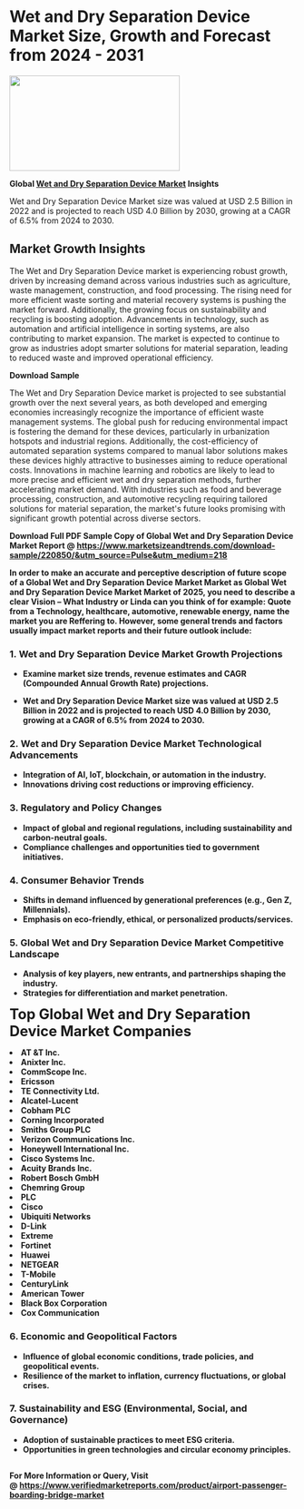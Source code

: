<H1>Wet and Dry Separation Device Market Size, Growth and Forecast from 2024 - 2031</H1><img class="aligncenter size-medium wp-image-584254" src="https://thirdeyenews.in/wp-content/uploads/2024/09/Global-Market-Research-300x168.jpeg" alt="" width="300" height="168" /><p><strong>Global&nbsp;<a href="https://www.marketsizeandtrends.com/download-sample/220850/&amp;utm_source=Pulse&amp;utm_medium=218">Wet and Dry Separation Device Market</a> Insights</strong></p><p>Wet and Dry Separation Device Market size was valued at USD 2.5 Billion in 2022 and is projected to reach USD 4.0 Billion by 2030, growing at a CAGR of 6.5% from 2024 to 2030.</p><p><h2>Market Growth Insights</h2> <p>The Wet and Dry Separation Device market is experiencing robust growth, driven by increasing demand across various industries such as agriculture, waste management, construction, and food processing. The rising need for more efficient waste sorting and material recovery systems is pushing the market forward. Additionally, the growing focus on sustainability and recycling is boosting adoption. Advancements in technology, such as automation and artificial intelligence in sorting systems, are also contributing to market expansion. The market is expected to continue to grow as industries adopt smarter solutions for material separation, leading to reduced waste and improved operational efficiency.</p> <p><strong>Download Sample</strong></p> <p>The Wet and Dry Separation Device market is projected to see substantial growth over the next several years, as both developed and emerging economies increasingly recognize the importance of efficient waste management systems. The global push for reducing environmental impact is fostering the demand for these devices, particularly in urbanization hotspots and industrial regions. Additionally, the cost-efficiency of automated separation systems compared to manual labor solutions makes these devices highly attractive to businesses aiming to reduce operational costs. Innovations in machine learning and robotics are likely to lead to more precise and efficient wet and dry separation methods, further accelerating market demand. With industries such as food and beverage processing, construction, and automotive recycling requiring tailored solutions for material separation, the market's future looks promising with significant growth potential across diverse sectors.</p> <p><strong></p><p><span class=""><strong>Download Full PDF Sample Copy of Global Wet and Dry Separation Device Market Report</strong> @ <a href="https://www.marketsizeandtrends.com/download-sample/220850/&amp;utm_source=Pulse&amp;utm_medium=218" target="_blank">https://www.marketsizeandtrends.com/download-sample/220850/&amp;utm_source=Pulse&amp;utm_medium=218</a></span></p><p>In order to make an accurate and perceptive description of future scope of a Global&nbsp;Wet and Dry Separation Device Market Market as Global&nbsp;Wet and Dry Separation Device Market Market of 2025, you need to describe a clear Vision &ndash; What Industry or Linda can you think of for example: Quote from a Technology, healthcare, automotive, renewable energy, name the market you are Reffering to. However, some general trends and factors usually impact market reports and their future outlook include:</p><h3>1.&nbsp;<strong>Wet and Dry Separation Device Market Growth Projections</strong></h3><ul><li>Examine market size trends, revenue estimates and CAGR (Compounded Annual Growth Rate) projections.</li><li><p>Wet and Dry Separation Device Market size was valued at USD 2.5 Billion in 2022 and is projected to reach USD 4.0 Billion by 2030, growing at a CAGR of 6.5% from 2024 to 2030.</p></li></ul><h3>2.&nbsp;<strong>Wet and Dry Separation Device Market Technological Advancements</strong></h3><ul><li>Integration of AI, IoT, blockchain, or automation in the industry.</li><li>Innovations driving cost reductions or improving efficiency.</li></ul><h3>3.&nbsp;<strong>Regulatory and Policy Changes</strong></h3><ul><li>Impact of global and regional regulations, including sustainability and carbon-neutral goals.</li><li>Compliance challenges and opportunities tied to government initiatives.</li></ul><h3>4.&nbsp;<strong>Consumer Behavior Trends</strong></h3><ul><li>Shifts in demand influenced by generational preferences (e.g., Gen Z, Millennials).</li><li>Emphasis on eco-friendly, ethical, or personalized products/services.</li></ul><h3>5.&nbsp;<strong>Global Wet and Dry Separation Device Market Competitive Landscape</strong></h3><ul><li>Analysis of key players, new entrants, and partnerships shaping the industry.</li><li>Strategies for differentiation and market penetration.</li></ul><p data-pm-slice="1 1 []"><span style="color: inherit; font-family: inherit; font-size: 25px;">Top Global Wet and Dry Separation Device Market Companies</span></p><div class="" data-test-id=""><p><li>AT &T Inc.</li><li> Anixter Inc.</li><li> CommScope Inc.</li><li> Ericsson</li><li> TE Connectivity Ltd.</li><li> Alcatel-Lucent</li><li> Cobham PLC</li><li> Corning Incorporated</li><li> Smiths Group PLC</li><li> Verizon Communications Inc.</li><li> Honeywell International Inc.</li><li> Cisco Systems Inc.</li><li> Acuity Brands Inc.</li><li> Robert Bosch GmbH</li><li> Chemring Group</li><li> PLC</li><li> Cisco</li><li> Ubiquiti Networks</li><li> D-Link</li><li> Extreme</li><li> Fortinet</li><li> Huawei</li><li> NETGEAR</li><li> T-Mobile</li><li> CenturyLink</li><li> American Tower</li><li> Black Box Corporation</li><li> Cox Communication</li></p></div><h3>6.&nbsp;<strong>Economic and Geopolitical Factors</strong></h3><ul><li>Influence of global economic conditions, trade policies, and geopolitical events.</li><li>Resilience of the market to inflation, currency fluctuations, or global crises.</li></ul><h3>7.&nbsp;<strong>Sustainability and ESG (Environmental, Social, and Governance)</strong></h3><ul><li>Adoption of sustainable practices to meet ESG criteria.</li><li>Opportunities in green technologies and circular economy principles.</li></ul><h2><strong style="font-size: 14px;">For More Information or Query, Visit @&nbsp;</strong><a style="background-color: #ffffff; font-size: 14px;" href="https://www.marketsizeandtrends.com/report/wet-and-dry-separation-device-market/" target="_blank">https://www.verifiedmarketreports.com/product/airport-passenger-boarding-bridge-market</a></h2>
